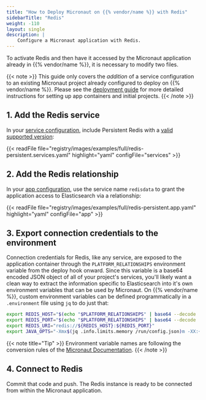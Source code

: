 ```yaml
---
title: "How to Deploy Micronaut on {{% vendor/name %}} with Redis"
sidebarTitle: "Redis"
weight: -110
layout: single
description: |
    Configure a Micronaut application with Redis.
---
```


To activate Redis and then have it accessed by the Micronaut application already in {{% vendor/name %}}, it is necessary to modify two files.

{{< note >}}
This guide only covers the *addition* of a service configuration to an existing Micronaut project already configured to deploy on {{% vendor/name %}}. Please see the [deployment guide](/guides/micronaut/deploy/_index.md) for more detailed instructions for setting up app containers and initial projects.
{{< /note >}}

## 1. Add the Redis service

In your [service configuration](/add-services/_index.md), include Persistent Redis with a [valid supported version](/add-services/redis.md#persistent-redis):

{{< readFile file="registry/images/examples/full/redis-persistent.services.yaml" highlight="yaml" configFile="services" >}}

## 2. Add the Redis relationship

In your [app configuration](/create-apps/app-reference/single-runtime-image.md), use the service name `redisdata` to grant the application access to Elasticsearch via a relationship:

{{< readFile file="registry/images/examples/full/redis-persistent.app.yaml" highlight="yaml" configFile="app" >}}

## 3. Export connection credentials to the environment

Connection credentials for Redis, like any service, are exposed to the application container through the `PLATFORM_RELATIONSHIPS` environment variable from the deploy hook onward. Since this variable is a base64 encoded JSON object of all of your project's services, you'll likely want a clean way to extract the information specific to Elasticsearch into it's own environment variables that can be used by Micronaut. On {{% vendor/name %}}, custom environment variables can be defined programmatically in a `.environment` file using `jq` to do just that:

```bash {location=".environment"}
export REDIS_HOST="$(echo "$PLATFORM_RELATIONSHIPS" | base64 --decode | jq -r '.redisdata[0].host')"
export REDIS_PORT="$(echo "$PLATFORM_RELATIONSHIPS" | base64 --decode | jq -r '.redisdata[0].port')"
export REDIS_URI="redis://${REDIS_HOST}:${REDIS_PORT}"
export JAVA_OPTS="-Xmx$(jq .info.limits.memory /run/config.json)m -XX:+ExitOnOutOfMemoryError"
```

{{< note title="Tip" >}}
Environment variable names are following the conversion rules of the [Micronaut Documentation](https://docs.micronaut.io/latest/guide/index.html).
{{< /note >}}

## 4. Connect to Redis

Commit that code and push. The Redis instance is ready to be connected from within the Micronaut application.
